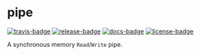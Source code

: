 # pipe

[![travis-badge][]][travis] [![release-badge][]][cargo] [![docs-badge][]][docs] [![license-badge][]][license]

A synchronous memory `Read`/`Write` pipe.

[travis-badge]: https://img.shields.io/travis/arcnmx/pipe-rs/master.svg?style=flat-square
[travis]: https://travis-ci.org/arcnmx/pipe-rs
[release-badge]: https://img.shields.io/github/release/arcnmx/pipe-rs.svg?style=flat-square
[cargo]: https://crates.io/crates/pipe
[docs-badge]: https://img.shields.io/badge/API-docs-blue.svg?style=flat-square
[docs]: http://arcnmx.github.io/pipe-rs/pipe/
[license-badge]: https://img.shields.io/badge/license-MIT-lightgray.svg?style=flat-square
[license]: https://github.com/arcnmx/pipe-rs/blob/master/COPYING
